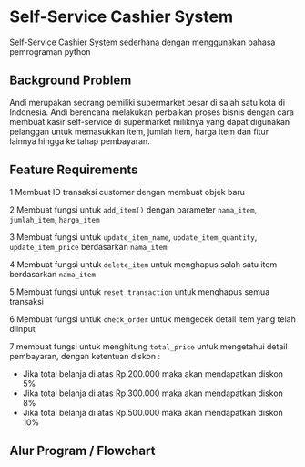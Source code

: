 # Self-Service Cashier System
Self-Service Cashier System sederhana dengan menggunakan bahasa pemrograman python
## Background Problem
Andi merupakan seorang pemiliki supermarket besar di salah satu kota di Indonesia. Andi berencana melakukan perbaikan proses bisnis
dengan cara membuat kasir self-service di supermarket miliknya yang dapat digunakan pelanggan untuk 
memasukkan item, jumlah item, harga item dan fitur lainnya hingga ke tahap pembayaran.

## Feature Requirements
1 Membuat ID transaksi customer dengan membuat objek baru 

2 Membuat fungsi untuk `add_item()` dengan parameter `nama_item`, `jumlah_item`, `harga_item`

3 Membuat fungsi untuk `update_item_name`, `update_item_quantity`, `update_item_price` berdasarkan `nama_item`

4 Membuat fungsi untuk `delete_item` untuk menghapus salah satu item berdasarkan  `nama_item`

5 Membuat fungsi untuk `reset_transaction` untuk menghapus semua transaksi

6 Membuat fungsi untuk `check_order` untuk mengecek detail item yang telah diinput

7 membuat fungsi untuk menghitung `total_price` untuk mengetahui detail pembayaran, dengan ketentuan diskon :
  - Jika total belanja di atas Rp.200.000 maka akan mendapatkan diskon 5%
  - Jika total belanja di atas Rp.300.000 maka akan mendapatkan diskon 8%
  - Jika total belanja di atas Rp.500.000 maka akan mendapatkan diskon 10%
    
## Alur Program / Flowchart
